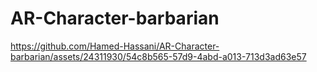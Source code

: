# AR-Character-barbarian


https://github.com/Hamed-Hassani/AR-Character-barbarian/assets/24311930/54c8b565-57d9-4abd-a013-713d3ad63e57


